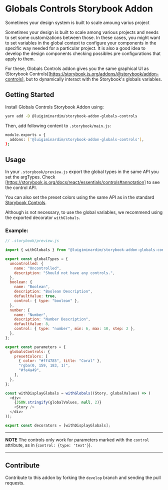 # Globals Controls Storybook Addon

Sometimes your design system is built to scale amoung varius project

Sometimes your design is built to scale among various projects and needs to set some customizations
between those. In these cases, you might want to set variables in the global context to configure
your components in the specific way needed for a particular project. It is also a good idea to
develop the design components checking possibles pre configurations that apply to them.

For these, Globals Controls addon gives you the same graphical UI as
(Storybook Controls)[https://storybook.js.org/addons/@storybook/addon-controls], but to dynamically
interact with the Storybook's globals variables.

## Getting Started

Install Globals Controls Storybook Addon using:

```sh
yarn add -D @luigiminardim/storybook-addon-globals-controls
```

Then, add following content to `.storybook/main.js`:

```sh
module.exports = {
  addons: ['@luigiminardim/storybook-addon-globals-controls'],
};
```

## Usage

In your `.storybook/preview.js` export the global types in the same API you set the argTypes. Check
[https://storybook.js.org/docs/react/essentials/controls#annotation] to see the control API.

You can also set the preset colors using the same API as in the standard
[Storybook Controls](https://storybook.js.org/docs/react/essentials/controls#specify-initial-preset-color-swatches).

Although is not necessary, to use the global variables, we recommend using the exported decorator `withGlobals`.

### Example:

```js
// .storybook/preview.js

import { withGlobals } from "@luigiminardim/storybook-addon-globals-controls";

export const globalTypes = {
  uncontrolled: {
    name: "Uncontrolled",
    description: "Should not have any controls.",
  },
  boolean: {
    name: "Boolean",
    description: "Boolean Description",
    defaultValue: true,
    control: { type: "boolean" },
  },
  number: {
    name: "Number",
    description: "Number Description",
    defaultValue: 8,
    control: { type: "number", min: 6, max: 10, step: 2 },
  },
};

export const parameters = {
  globalsControls: {
    presetColors: [
      { color: "#ff4785", title: "Coral" },
      "rgba(0, 159, 183, 1)",
      "#fe4a49",
    ],
  },
};

const withDisplayGlobals = withGlobals((Story, globalValues) => (
  <div>
    {JSON.stringify(globalValues, null, 2)}
    <Story />
  </div>
));

export const decorators = [withDisplayGlobals];
```

---

**NOTE**
The controls only work for parameters marked with the `control` attribute, as in
(`control: {type: 'text'}`).

---

## Contribute

Contribute to this addon by forking the `develop` branch and sending the pull requests.
